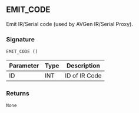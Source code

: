 ## EMIT\_CODE

Emit IR/Serial code (used by AVGen IR/Serial Proxy).


### Signature

`EMIT_CODE ()`


| Parameter | Type | Description   |
| --------- | ---- | ------------- |
| ID        | INT  | ID of IR Code |


### Returns

`None`